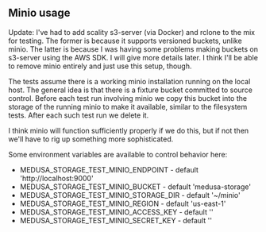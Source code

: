 ## Minio usage

Update: I've had to add scality s3-server (via Docker) and rclone to the mix for testing.
The former is because it supports versioned buckets, unlike minio. The latter is because
I was having some problems making buckets on s3-server using the AWS SDK. I will give
more details later. I think I'll be able to remove minio entirely and just use this setup, though.

The tests assume there is a working minio
installation running on the local host. The general idea
is that there is a fixture bucket committed to source control.
Before each test run involving minio we copy this bucket into the storage of the
running minio to make it available, similar to the filesystem
tests. After each such test run we delete it. 

I think minio will function sufficiently properly if we do this, but
if not then we'll have to rig up something more sophisticated.

Some environment variables are available to control behavior here:

* MEDUSA_STORAGE_TEST_MINIO_ENDPOINT - default 'http://localhost:9000'
* MEDUSA_STORAGE_TEST_MINIO_BUCKET - default 'medusa-storage'
* MEDUSA_STORAGE_TEST_MINIO_STORAGE_DIR - default '~/minio'
* MEDUSA_STORAGE_TEST_MINIO_REGION - default 'us-east-1'
* MEDUSA_STORAGE_TEST_MINIO_ACCESS_KEY - default ''
* MEDUSA_STORAGE_TEST_MINIO_SECRET_KEY - default ''

